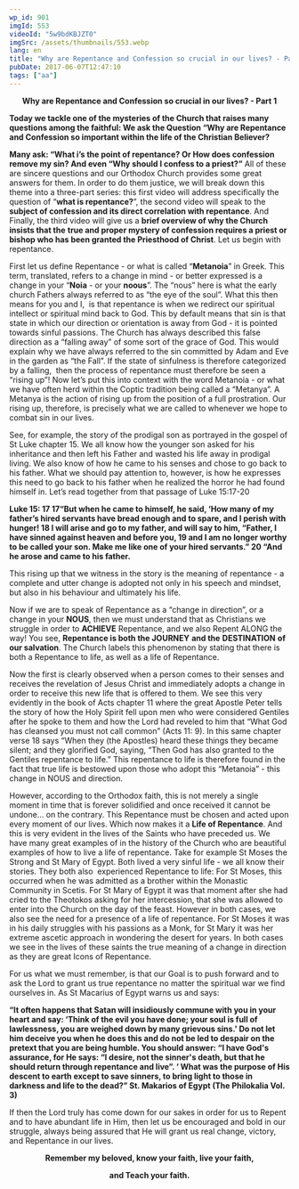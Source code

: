 ```yaml
---
wp_id: 901
imgId: 553
videoId: "5w9bdKBJZT0"
imgSrc: /assets/thumbnails/553.webp
lang: en
title: "Why are Repentance and Confession so crucial in our lives? - Part 1"
pubDate: 2017-06-07T12:47:10
tags: ["aa"]
---
```


<p style="text-align: center;"><strong>Why are Repentance and Confession so crucial in our lives? - Part 1</strong></p>
<p><b>Today we tackle one of the mysteries of the Church that raises many questions among the faithful: We ask the Question “Why are Repentance and Confession so important within the life of the Christian Believer? </b></p>
<p><b>Many ask: “What i’s the point of repentance? Or How does confession remove my sin? And even “Why should I confess to a priest?”</b><span style="font-weight: 400;"> All of these are sincere questions and our Orthodox Church provides some great answers for them. In order to do them justice, we will break down this theme into a three-part series: this first video will address specifically the question of “</span><b>what is repentance?</b><span style="font-weight: 400;">”, the second video will speak to the </span><b>subject of confession and its direct correlation with repentance</b><span style="font-weight: 400;">. And Finally, the third video will give us a </span><b>brief overview of why the Church insists that the</b> <b>true and proper mystery of confession requires a priest or bishop who has been granted the Priesthood of Christ</b><span style="font-weight: 400;">. Let us begin with repentance.</span></p>
<p><span style="font-weight: 400;">First let us define Repentance - or what is called “</span><b>Metanoia</b><span style="font-weight: 400;">” in Greek. This term, translated, refers to a change in mind - or better expressed is a change in your “</span><b>Noia</b><span style="font-weight: 400;"> - or your </span><b>noous</b><span style="font-weight: 400;">”. The “nous” here is what the early church Fathers always referred to as “the eye of the soul”. What this then means for you and I,  is that repentance is when we redirect our spiritual intellect or spiritual mind back to God. This by default means that sin is that state in which our direction or orientation is away from God - it is pointed towards sinful passions. The Church has always described this false direction as a “falling away” of some sort of the grace of God. This would explain why we have always referred to the sin committed by Adam and Eve in the garden as “the Fall”. If the state of sinfulness is therefore categorized by a falling,  then the process of repentance must therefore be seen a “rising up”! Now let’s put this into context with the word Metanoia - or what we have often herd within the Coptic tradition being called a “Metanya”. A Metanya is the action of rising up from the position of a full prostration. Our rising up, therefore, is precisely what we are called to whenever we hope to combat sin in our lives. </span></p>
<p><span style="font-weight: 400;">See, for example, the story of the prodigal son as portrayed in the gospel of St Luke chapter 15. We all know how the younger son asked for his inheritance and then left his Father and wasted his life away in prodigal living. We also know of how he came to his senses and chose to go back to his father. What we should pay attention to, however, is how he expresses this need to go back to his father when he realized the horror he had found himself in. Let’s read together from that passage of Luke 15:17-20</span></p>
<p><b>Luke 15: 17 17</b><b>“But when he came to himself, he said, ‘How many of my father’s hired servants have bread enough and to spare, and I perish with hunger! </b><b>18</b><b> I will arise and go to my father, and will say to him, “Father, I have sinned against heaven and before you, </b><b>19</b><b> and I am no longer worthy to be called your son. Make me like one of your hired servants.” </b><b>20</b><b> “And he arose and came to his father. </b></p>
<p><span style="font-weight: 400;">This rising up that we witness in the story is the meaning of repentance - a complete and utter change is adopted not only in his speech and mindset, but also in his behaviour and ultimately his life.</span></p>
<p><span style="font-weight: 400;">Now if we are to speak of Repentance as a “change in direction”, or a change in your </span><b>NOUS</b><span style="font-weight: 400;">, then we must understand that as Christians we struggle in order to </span><b>ACHIEVE</b><span style="font-weight: 400;"> Repentance, and we also Repent ALONG the way! You see, </span><b>Repentance is both the JOURNEY</b> <b>and the</b> <b>DESTINATION</b> <b>of our salvation</b><span style="font-weight: 400;">. The Church labels this phenomenon by stating that there is both a Repentance to life, as well as a life of Repentance. </span></p>
<p><span style="font-weight: 400;">Now the first is clearly observed when a person comes to their senses and receives the revelation of Jesus Christ and immediately adopts a change in order to receive this new life that is offered to them. We see this very evidently in the book of Acts chapter 11 where the great Apostle Peter tells the story of how the Holy Spirit fell upon men who were considered Gentiles after he spoke to them and how the Lord had reveled to him that “What God has cleansed you must not call common” (Acts 11: 9). In this same chapter verse 18 says “When they (the Apostles) heard these things they became silent; and they glorified God, saying, “Then God has also granted to the Gentiles repentance to life.” This repentance to life is therefore found in the fact that true life is bestowed upon those who adopt this “Metanoia” - this change in NOUS and direction. </span></p>
<p><span style="font-weight: 400;">However, according to the Orthodox faith, this is not merely a single moment in time that is forever solidified and once received it cannot be undone… on the contrary. This Repentance must be chosen and acted upon every moment of our lives. Which now makes it a </span><b>Life of Repentance</b><span style="font-weight: 400;">. And this is very evident in the lives of the Saints who have preceded us. We have many great examples of in the history of the Church who are beautiful examples of how to live a life of repentance. Take for example St Moses the Strong and St Mary of Egypt. Both lived a very sinful life - we all know their stories. They both also  experienced Repentance to life: For St Moses, this occurred when he was admitted as a brother within the Monastic Community in Scetis. For St Mary of Egypt it was that moment after she had cried to the Theotokos asking for her intercession, that she was allowed to enter into the Church on the day of the feast. However in both cases, we also see the need for a presence of a life of repentance. For St Moses it was in his daily struggles with his passions as a Monk, for St Mary it was her extreme ascetic approach in wondering the desert for years. In both cases we see in the lives of these saints the true meaning of a change in direction as they are great Icons of Repentance. </span></p>
<p><span style="font-weight: 400;">For us what we must remember, is that our Goal is to push forward and to ask the Lord to grant us true repentance no matter the spiritual war we find ourselves in. As St Macarius of Egypt warns us and says: </span></p>
<p><b>&#8220;It often happens that Satan will insidiously commune with you in your heart and say: &#8216;Think of the evil you have done; your soul is full of lawlessness, you are weighed down by many grievous sins.' Do not let him deceive you when he does this and do not be led to despair on the pretext that you are being humble. You should answer: &#8220;I have God's assurance, for He says: &#8220;I desire, not the sinner's death, but that he should return through repentance and live&#8221;. &#8216; What was the purpose of His descent to earth except to save sinners, to bring light to those in darkness and life to the dead?&#8221; St. Makarios of Egypt (The Philokalia Vol. 3)</b></p>
<p><span style="font-weight: 400;">If then the Lord truly has come down for our sakes in order for us to Repent and to have abundant life in Him, then let us be encouraged and bold in our struggle, always being assured that He will grant us real change, victory, and Repentance in our lives. </span></p>
<p style="text-align: center;"><b>Remember my beloved, know your faith, live your faith,</b></p>
<p style="text-align: center;"><b> and Teach your faith. </b></p>
